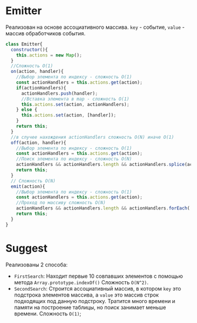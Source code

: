 # Emitter

Реализован на основе ассоциативного массива. `key` - событие, `value` - массив обработчиков события.

``` js
class Emitter{
  constructor(){
    this.actions = new Map();
  }
  //Сложность O(1)
  on(action, handler){
    //Выбор элемента по индексу - сложность O(1)
    const actionHandlers = this.actions.get(action);
    if(actionHandlers){
      actionHandlers.push(handler);
      //Вставка элемента в map - сложность O(1)
      this.actions.set(action, actionHandlers);
    } else {
      this.actions.set(action, [handler]);
    }
    return this;
  }
  //в случее нахождения actionHandlers сложность O(N) иначе O(1)
  off(action, handler){
    //Выбор элемента по индексу - сложность O(1)
    const actionHandlers = this.actions.get(action);
    //Поиск элемента по индексу - сложность O(N)
    actionHandlers && actionHandlers.length && actionHandlers.splice(actionHandlers.indexOf(handler), 1);
    return this;
  }
  // Сложность O(N)
  emit(action){
    //Выбор элемента по индексу - сложность O(1)
    const actionHandlers = this.actions.get(action);
    //Проход по массиву сложность O(N)
    actionHandlers && actionHandlers.length && actionHandlers.forEach( handler => handler());
    return this;
  }
}
```
# Suggest

Реализованы 2 способа:
- `FirstSearch`: 
    Находит первые 10 совпавших элементов с помощью метода ` Array.prototype.indexOf() ` 
    Сложность `O(N^2)`.
- `SecondSearch`:
    Строится ассоциативный массив, в котором `key` это подстрока элементов массива, 
    а `value` это массив строк подходящих под данную подстроку. Тратится много времени и памяти на построение таблицы,
    но поиск занимает меньше времени.
    Сложность `O(1)`;
